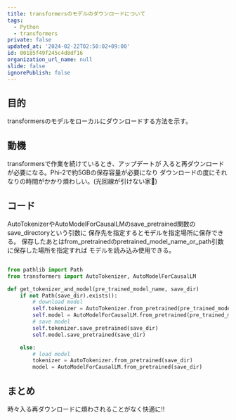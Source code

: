 ```yaml
---
title: transformersのモデルのダウンロードについて
tags:
  - Python
  - transformers
private: false
updated_at: '2024-02-22T02:50:02+09:00'
id: 00185f49f245c4d8df16
organization_url_name: null
slide: false
ignorePublish: false
---
```

## 目的  

transformersのモデルをローカルにダウンロードする方法を示す。

## 動機

transformersで作業を続けているとき、アップデートが
入ると再ダウンロードが必要になる。Phi-2で約5GBの保存容量が必要になり
ダウンロードの度にそれなりの時間がかかり煩わしい。(光回線が引けない家🥺)

## コード

AutoTokenizerやAutoModelForCausalLMのsave_pretrained関数のsave_directoryという引数に
保存先を指定するとモデルを指定場所に保存できる。
保存したあとはfrom_pretrainedのpretrained_model_name_or_path引数に保存した場所を指定すれば
モデルを読み込み使用できる。

```python

from pathlib import Path
from transformers import AutoTokenizer, AutoModelForCausalLM

def get_tokenizer_and_model(pre_trained_model_name, save_dir)
    if not Path(save_dir).exists():
        # download model
        self.tokenizer = AutoTokenizer.from_pretrained(pre_trained_model_name)
        self.model = AutoModelForCausalLM.from_pretrained(pre_trained_model_name)
        # save model
        self.tokenizer.save_pretrained(save_dir)
        self.model.save_pretrained(save_dir)

    else:
        # load model
        tokenizer = AutoTokenizer.from_pretrained(save_dir)
        model = AutoModelForCausalLM.from_pretrained(save_dir)

```  

## まとめ

時々入る再ダウンロードに煩わされることがなく快適に!!
